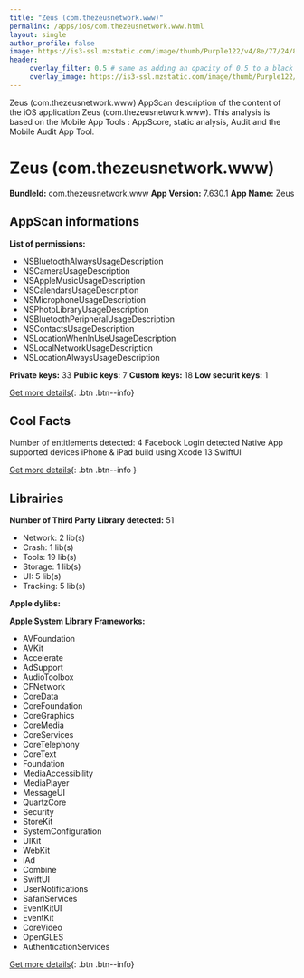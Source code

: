 ```yaml
---
title: "Zeus (com.thezeusnetwork.www)"
permalink: /apps/ios/com.thezeusnetwork.www.html
layout: single
author_profile: false
image: https://is3-ssl.mzstatic.com/image/thumb/Purple122/v4/8e/77/24/8e7724d6-dcdd-0f7c-6fab-06fdd4fec910/AppIcon-Branded-0-0-1x_U007emarketing-0-0-0-6-0-0-sRGB-0-0-0-GLES2_U002c0-512MB-85-220-0-0.png/512x512bb.jpg
header: 
     overlay_filter: 0.5 # same as adding an opacity of 0.5 to a black background
     overlay_image: https://is3-ssl.mzstatic.com/image/thumb/Purple122/v4/8e/77/24/8e7724d6-dcdd-0f7c-6fab-06fdd4fec910/AppIcon-Branded-0-0-1x_U007emarketing-0-0-0-6-0-0-sRGB-0-0-0-GLES2_U002c0-512MB-85-220-0-0.png/512x512bb.jpg
---
```

Zeus (com.thezeusnetwork.www) AppScan description of the content of the iOS application Zeus (com.thezeusnetwork.www). This analysis is based on the Mobile App Tools : AppScore, static analysis, Audit and the Mobile Audit App Tool.

# Zeus (com.thezeusnetwork.www)

**BundleId:** com.thezeusnetwork.www
**App Version:** 7.630.1
**App Name:** Zeus


## AppScan informations 

**List of permissions:** 
- NSBluetoothAlwaysUsageDescription
- NSCameraUsageDescription
- NSAppleMusicUsageDescription
- NSCalendarsUsageDescription
- NSMicrophoneUsageDescription
- NSPhotoLibraryUsageDescription
- NSBluetoothPeripheralUsageDescription
- NSContactsUsageDescription
- NSLocationWhenInUseUsageDescription
- NSLocalNetworkUsageDescription
- NSLocationAlwaysUsageDescription
  
  
**Private keys:** 33
**Public keys:** 7
**Custom keys:** 18
**Low securit keys:** 1
  
[Get more details](/pricing.html){: .btn .btn--info}

## Cool Facts

Number of entitlements detected: 4
Facebook Login detected
Native App
supported devices iPhone & iPad
build using Xcode 13
SwiftUI
  
[Get more details](/pricing.html){: .btn .btn--info }

## Librairies 
**Number of Third Party Library detected:** 51
- Network: 2 lib(s)
- Crash: 1 lib(s)
- Tools: 19 lib(s)
- Storage: 1 lib(s)
- UI: 5 lib(s)
- Tracking: 5 lib(s)


**Apple dylibs:**


**Apple System Library Frameworks:**
- AVFoundation
- AVKit
- Accelerate
- AdSupport
- AudioToolbox
- CFNetwork
- CoreData
- CoreFoundation
- CoreGraphics
- CoreMedia
- CoreServices
- CoreTelephony
- CoreText
- Foundation
- MediaAccessibility
- MediaPlayer
- MessageUI
- QuartzCore
- Security
- StoreKit
- SystemConfiguration
- UIKit
- WebKit
- iAd
- Combine
- SwiftUI
- UserNotifications
- SafariServices
- EventKitUI
- EventKit
- CoreVideo
- OpenGLES
- AuthenticationServices


  
[Get more details](/pricing.html){: .btn .btn--info}

